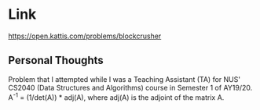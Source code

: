 # Link

https://open.kattis.com/problems/blockcrusher

## Personal Thoughts

Problem that I attempted while I was a Teaching Assistant (TA) for NUS' CS2040 (Data Structures and Algorithms) course in Semester 1 of AY19/20.
A<sup>-1</sup> = (1/det(A)) * adj(A), where adj(A) is the adjoint of the matrix A.

